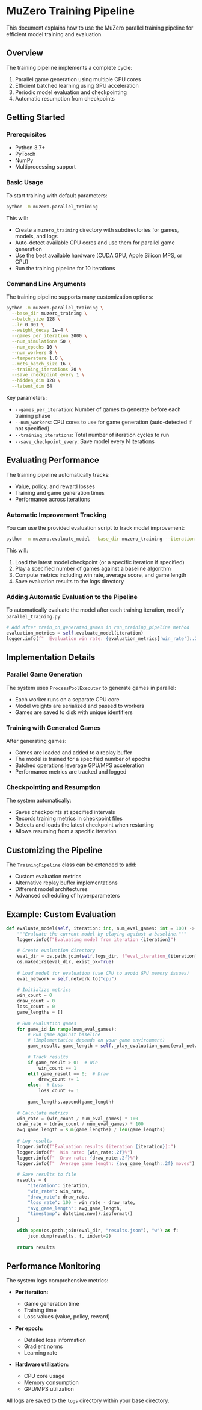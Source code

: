 # MuZero Training Pipeline

This document explains how to use the MuZero parallel training pipeline for efficient model training and evaluation.

## Overview

The training pipeline implements a complete cycle:
1. Parallel game generation using multiple CPU cores
2. Efficient batched learning using GPU acceleration
3. Periodic model evaluation and checkpointing
4. Automatic resumption from checkpoints

## Getting Started

### Prerequisites

- Python 3.7+
- PyTorch
- NumPy
- Multiprocessing support

### Basic Usage

To start training with default parameters:

```bash
python -m muzero.parallel_training
```

This will:
- Create a `muzero_training` directory with subdirectories for games, models, and logs
- Auto-detect available CPU cores and use them for parallel game generation
- Use the best available hardware (CUDA GPU, Apple Silicon MPS, or CPU)
- Run the training pipeline for 10 iterations

### Command Line Arguments

The training pipeline supports many customization options:

```bash
python -m muzero.parallel_training \
  --base_dir muzero_training \
  --batch_size 128 \
  --lr 0.001 \
  --weight_decay 1e-4 \
  --games_per_iteration 2000 \
  --num_simulations 50 \
  --num_epochs 10 \
  --num_workers 8 \
  --temperature 1.0 \
  --mcts_batch_size 16 \
  --training_iterations 20 \
  --save_checkpoint_every 1 \
  --hidden_dim 128 \
  --latent_dim 64
```

Key parameters:
- `--games_per_iteration`: Number of games to generate before each training phase
- `--num_workers`: CPU cores to use for game generation (auto-detected if not specified)
- `--training_iterations`: Total number of iteration cycles to run
- `--save_checkpoint_every`: Save model every N iterations

## Evaluating Performance

The training pipeline automatically tracks:
- Value, policy, and reward losses
- Training and game generation times
- Performance across iterations

### Automatic Improvement Tracking

You can use the provided evaluation script to track model improvement:

```bash
python -m muzero.evaluate_model --base_dir muzero_training --iteration latest --num_games 100
```

This will:
1. Load the latest model checkpoint (or a specific iteration if specified)
2. Play a specified number of games against a baseline algorithm
3. Compute metrics including win rate, average score, and game length
4. Save evaluation results to the logs directory

### Adding Automatic Evaluation to the Pipeline

To automatically evaluate the model after each training iteration, modify `parallel_training.py`:

```python
# Add after train_on_generated_games in run_training_pipeline method
evaluation_metrics = self.evaluate_model(iteration)
logger.info(f"  Evaluation win rate: {evaluation_metrics['win_rate']:.2f}%")
```

## Implementation Details

### Parallel Game Generation

The system uses `ProcessPoolExecutor` to generate games in parallel:
- Each worker runs on a separate CPU core
- Model weights are serialized and passed to workers
- Games are saved to disk with unique identifiers

### Training with Generated Games

After generating games:
- Games are loaded and added to a replay buffer
- The model is trained for a specified number of epochs
- Batched operations leverage GPU/MPS acceleration
- Performance metrics are tracked and logged

### Checkpointing and Resumption

The system automatically:
- Saves checkpoints at specified intervals
- Records training metrics in checkpoint files
- Detects and loads the latest checkpoint when restarting
- Allows resuming from a specific iteration

## Customizing the Pipeline

The `TrainingPipeline` class can be extended to add:
- Custom evaluation metrics
- Alternative replay buffer implementations
- Different model architectures
- Advanced scheduling of hyperparameters

## Example: Custom Evaluation

```python
def evaluate_model(self, iteration: int, num_eval_games: int = 100) -> Dict[str, float]:
    """Evaluate the current model by playing against a baseline."""
    logger.info(f"Evaluating model from iteration {iteration}")
    
    # Create evaluation directory
    eval_dir = os.path.join(self.logs_dir, f"eval_iteration_{iteration}")
    os.makedirs(eval_dir, exist_ok=True)
    
    # Load model for evaluation (use CPU to avoid GPU memory issues)
    eval_network = self.network.to("cpu")
    
    # Initialize metrics
    win_count = 0
    draw_count = 0
    loss_count = 0
    game_lengths = []
    
    # Run evaluation games
    for game_id in range(num_eval_games):
        # Run game against baseline
        # (Implementation depends on your game environment)
        game_result, game_length = self._play_evaluation_game(eval_network, game_id)
        
        # Track results
        if game_result > 0:  # Win
            win_count += 1
        elif game_result == 0:  # Draw
            draw_count += 1
        else:  # Loss
            loss_count += 1
            
        game_lengths.append(game_length)
    
    # Calculate metrics
    win_rate = (win_count / num_eval_games) * 100
    draw_rate = (draw_count / num_eval_games) * 100
    avg_game_length = sum(game_lengths) / len(game_lengths)
    
    # Log results
    logger.info(f"Evaluation results (iteration {iteration}):")
    logger.info(f"  Win rate: {win_rate:.2f}%")
    logger.info(f"  Draw rate: {draw_rate:.2f}%")
    logger.info(f"  Average game length: {avg_game_length:.2f} moves")
    
    # Save results to file
    results = {
        "iteration": iteration,
        "win_rate": win_rate,
        "draw_rate": draw_rate,
        "loss_rate": 100 - win_rate - draw_rate,
        "avg_game_length": avg_game_length,
        "timestamp": datetime.now().isoformat()
    }
    
    with open(os.path.join(eval_dir, "results.json"), "w") as f:
        json.dump(results, f, indent=2)
        
    return results
```

## Performance Monitoring

The system logs comprehensive metrics:

- **Per iteration:**
  - Game generation time
  - Training time
  - Loss values (value, policy, reward)
  
- **Per epoch:**
  - Detailed loss information
  - Gradient norms
  - Learning rate

- **Hardware utilization:**
  - CPU core usage
  - Memory consumption
  - GPU/MPS utilization

All logs are saved to the `logs` directory within your base directory. 